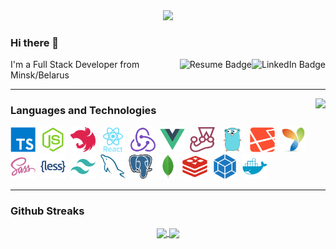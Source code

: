 
<div id="header" align="center">
  <img src="https://media.giphy.com/media/hqU2KkjW5bE2v2Z7Q2/giphy.gif" width="100" />
</div>

### Hi there 👋

<p><img align="right" src="https://komarev.com/ghpvc/?username=web-steel&style=for-the-badge&color=blue" alt=""/></p>

<a href="https://www.linkedin.com/in/vladimir-markov"><img align="right" src="https://img.shields.io/badge/LinkedIn-blue?style=for-the-badge&logo=linkedin&logoColor=white" alt="LinkedIn Badge"/></a>

<a href="https://github.com/web-steel/web-steel/raw/main/resume.pdf"><img align="right" src="https://img.shields.io/badge/RESUME-blue?style=for-the-badge&logo=googlechrome&logoColor=white" alt="Resume Badge"/></a>

I'm a Full Stack Developer from Minsk/Belarus

---

<a href="https://github.com/web-steel">
  <img align="right" src="https://github-readme-stats.vercel.app/api/top-langs/?username=web-steel&layout=compact&theme=dark&exclude_repo=clean.code.php,10.days.of.code.frontend,real.world,js.algorithms,node.best.practices,reactjs.interview.questions,30.seconds.of.code,front.end.interview.handbook&bg_color=0E1117&hide_border=true&hide_title=true" />
</a>

### Languages and Technologies
<div>
  <img src="https://github.com/devicons/devicon/blob/master/icons/typescript/typescript-plain.svg" title="TS" alt="TS" width="40" height="40"/>&nbsp;
  <img src="https://github.com/devicons/devicon/blob/master/icons/nodejs/nodejs-original.svg" title="NodeJS" alt="NodeJS" width="40" height="40"/>&nbsp;
  <img src="https://github.com/devicons/devicon/blob/master/icons/nestjs/nestjs-plain.svg" title="NestJS" alt="NestJS" width="40" height="40"/>&nbsp;
  <img src="https://github.com/devicons/devicon/blob/master/icons/react/react-original-wordmark.svg" title="React" alt="React" width="40" height="40"/>&nbsp;
  <img src="https://github.com/devicons/devicon/blob/master/icons/redux/redux-original.svg" title="Redux" alt="Redux" width="40" height="40"/>&nbsp;
  <img src="https://github.com/devicons/devicon/blob/master/icons/vuejs/vuejs-original.svg" title="VueJS" alt="VueJS" width="40" height="40"/>&nbsp;
  <img src="https://github.com/devicons/devicon/blob/master/icons/jest/jest-plain.svg" title="Jest" alt="Jest" width="40" height="40"/>&nbsp;
  <img src="https://github.com/devicons/devicon/blob/master/icons/go/go-original.svg" title="Go" alt="Go" width="40" height="40"/>&nbsp;
  <img src="https://github.com/devicons/devicon/blob/master/icons/laravel/laravel-plain.svg" title="Laravel" alt="Laravel" width="40" height="40"/>&nbsp;
  <img src="https://github.com/devicons/devicon/blob/master/icons/yii/yii-original.svg" title="Yii" alt="Yii" width="40" height="40"/>&nbsp;
  <img src="https://github.com/devicons/devicon/blob/master/icons/sass/sass-original.svg" title="Sass" alt="Sass" width="40" height="40"/>&nbsp;
  <img src="https://github.com/devicons/devicon/blob/master/icons/less/less-plain-wordmark.svg" title="Less" alt="Less" width="40" height="40"/>&nbsp;
  <img src="https://github.com/devicons/devicon/blob/master/icons/tailwindcss/tailwindcss-plain.svg" title="TailwindCSS" alt="TailwindCSS" width="40" height="40"/>&nbsp;
  <img src="https://github.com/devicons/devicon/blob/master/icons/mysql/mysql-original.svg" title="Mysql" alt="Mysql" width="40" height="40"/>
  <img src="https://github.com/devicons/devicon/blob/master/icons/postgresql/postgresql-original.svg" title="Postgresql" alt="Postgresql" width="40" height="40"/>
  <img src="https://github.com/devicons/devicon/blob/master/icons/mongodb/mongodb-original.svg" title="Mongo" alt="Mongo" width="40" height="40"/>
  <img src="https://github.com/devicons/devicon/blob/master/icons/redis/redis-plain.svg" title="Redis" alt="Redis" width="40" height="40"/>&nbsp;
  <img src="https://github.com/devicons/devicon/blob/master/icons/webpack/webpack-plain.svg" title="Webpack" alt="Webpack" width="40" height="40"/>&nbsp;
  <img src="https://github.com/devicons/devicon/blob/master/icons/docker/docker-plain.svg" title="Docker" alt="Docker" width="40" height="40"/>&nbsp;
</div>

---

### Github Streaks

<div align="center">
  <a href="https://github.com/web-steel">
    <img align="center" src="https://github-readme-stats.vercel.app/api?username=web-steel&show_icons=true&bg_color=0E1117&hide_border=true&hide_title=true&icon_color=59E7169B&text_color=FFF&title_color=59E7169B" />
  </a>
  <a href="https://github.com/web-steel">
    <img align="center" src="https://github-readme-streak-stats.herokuapp.com?user=web-steel&theme=dark&hide_border=true&date_format=M%20j%5B%2C%20Y%5D&background=0E1117&ring=59E7169B&fire=59E7169B&currStreakLabel=59E7169B&stroke=0E1117" />
  </a>
</div>
